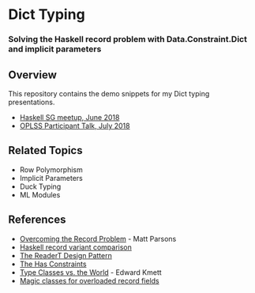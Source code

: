 # Dict Typing

### Solving the Haskell record problem with Data.Constraint.Dict and implicit parameters

## Overview

This repository contains the demo snippets for my Dict typing presentations.

  - [Haskell SG meetup, June 2018](https://slides.com/soareschen/dict-typing-haskellsg)
  - [OPLSS Participant Talk, July 2018](https://slides.com/soareschen/dict-typing-oplss)

## Related Topics

  - Row Polymorphism
  - Implicit Parameters
  - Duck Typing
  - ML Modules

## References

  - [Overcoming the Record Problem](https://www.parsonsmatt.org/overcoming-records/) - Matt Parsons
  - [Haskell record variant comparison](https://www.reddit.com/r/haskell/comments/8g8ojm/lets_create_a_comparison_table_of_all_the_haskell/)
  - [The ReaderT Design Pattern](https://www.fpcomplete.com/blog/2017/06/readert-design-pattern)
  - [The Has Constraints](https://github.com/input-output-hk/cardano-sl/blob/develop/docs/monads.md#the-has-constraints)
  - [Type Classes vs. the World](https://www.youtube.com/watch?v=hIZxTQP1ifo) - Edward Kmett
  - [Magic classes for overloaded record fields](https://ghc.haskell.org/trac/ghc/wiki/Records/OverloadedRecordFields/MagicClasses)
